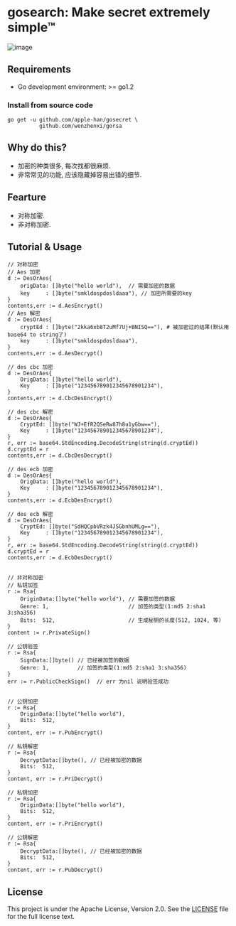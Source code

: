 # gosearch: Make secret extremely simple™

![image](https://farm5.staticflickr.com/4695/39152770914_a3ab8af40d_k_d.jpg)
## Requirements
- Go development environment: >= go1.2

### Install from source code
    go get -u github.com/apple-han/gosecret \
              github.com/wenzhenxi/gorsa

## Why do this?
- 加密的种类很多, 每次找都很麻烦.
- 非常常见的功能, 应该隐藏掉容易出错的细节.
## Fearture
- 对称加密.
- 非对称加密.
## Tutorial & Usage
```
// 对称加密
// Aes 加密
d := DesOrAes{
	origData: []byte("hello world"),  // 需要加密的数据
	key     : []byte("smkldospdosldaaa"), // 加密所需要的key
}
contents,err := d.AesEncrypt()
// Aes 解密
d := DesOrAes{
	cryptEd : []byte("2kka6xb8T2uMf7Uj+BNISQ=="), # 被加密过的结果(默认用base64 to string了)
	key     : []byte("smkldospdosldaaa"), 
}
contents,err := d.AesDecrypt()

// des cbc 加密
d := DesOrAes{
	OrigData: []byte("hello world"),
	Key     : []byte("123456789012345678901234"),
}
contents,err := d.CbcDesEncrypt()

// des cbc 解密
d := DesOrAes{
	CryptEd: []byte("WJ+EfR2QSeRw87h8u1yGbw=="),
	Key     : []byte("123456789012345678901234"),
}
r, err := base64.StdEncoding.DecodeString(string(d.cryptEd))
d.cryptEd = r
contents,err := d.CbcDesDecrypt()

// des ecb 加密
d := DesOrAes{
	OrigData: []byte("hello world"),
	Key     : []byte("123456789012345678901234"),
}
contents,err := d.EcbDesEncrypt()

// des ecb 解密
d := DesOrAes{
	CryptEd: []byte("SdHQCpbVRzk4JSGbnhUMLg=="),
	Key     : []byte("123456789012345678901234"),
}
r, err := base64.StdEncoding.DecodeString(string(d.cryptEd))
d.cryptEd = r
contents,err := d.EcbDesDecrypt()


// 非对称加密
// 私钥加签
r := Rsa{
	OriginData:[]byte("hello world"), // 需要加签的数据
	Genre: 1,                         // 加签的类型(1:md5 2:sha1 3:sha356)
	Bits:  512,                       // 生成秘钥的长度(512, 1024, 等)
}
content := r.PrivateSign()

// 公钥验签
r := Rsa{
	SignData:[]byte() // 已经被加签的数据
	Genre: 1,         // 加签的类型(1:md5 2:sha1 3:sha356)
}
err := r.PublicCheckSign()  // err 为nil 说明验签成功


// 公钥加密
r := Rsa{
	OriginData:[]byte("hello world"),
	Bits:  512,
}
content, err := r.PubEncrypt()

// 私钥解密
r := Rsa{
	DecryptData:[]byte(), // 已经被加密的数据
	Bits:  512,
}
content, err := r.PriDecrypt()

// 私钥加密
r := Rsa{
	OriginData:[]byte("hello world"),
	Bits:  512,
}
content, err := r.PriEncrypt()

// 公钥解密
r := Rsa{
	DecryptData:[]byte(), // 已经被加密的数据
	Bits:  512,
}
content, err := r.PubDecrypt()
```

## License

This project is under the Apache License, Version 2.0. See the [LICENSE](LICENSE) file for the full license text.

